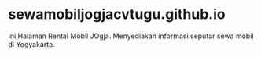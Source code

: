 # sewamobiljogjacvtugu.github.io
Ini Halaman Rental Mobil JOgja. Menyediakan informasi seputar sewa mobil di Yogyakarta.
